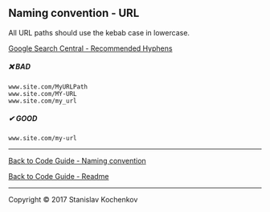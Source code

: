 ## Naming convention - URL

All URL paths should use the kebab case in lowercase.

[Google Search Central - Recommended Hyphens](https://developers.google.com/search/docs/crawling-indexing/url-structure)

##### ❌ BAD

```
www.site.com/MyURLPath
www.site.com/MY-URL
www.site.com/my_url
```

##### ✔ GOOD

```
www.site.com/my-url
```

---

[Back to Code Guide - Naming convention](https://github.com/UserBug/codeGuide/tree/v2/docs/namingConvention)

[Back to Code Guide - Readme](https://github.com/UserBug/codeGuide/tree/v2)

---
Copyright © 2017 Stanislav Kochenkov 